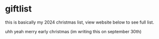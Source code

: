 # giftlist
this is basically my 2024 christmas list, view website below to see full list.

uhh yeah merry early christmas (im writing this on september 30th) 
